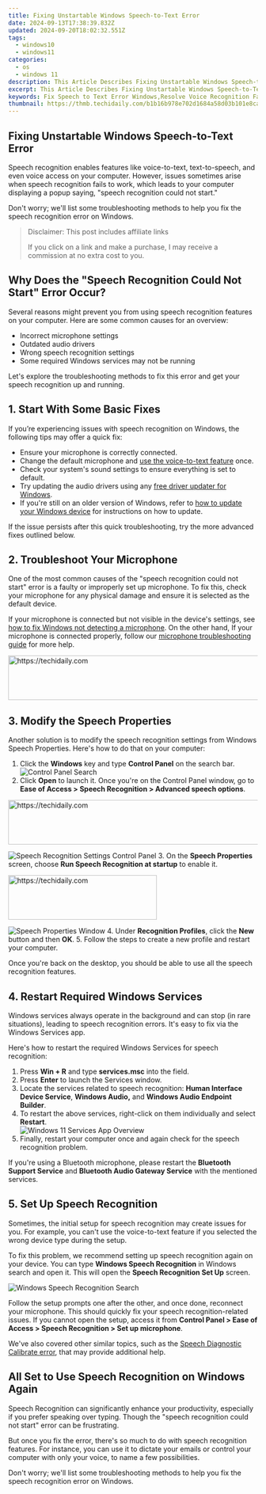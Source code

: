 ```yaml
---
title: Fixing Unstartable Windows Speech-to-Text Error
date: 2024-09-13T17:38:39.832Z
updated: 2024-09-20T18:02:32.551Z
tags:
  - windows10
  - windows11
categories:
  - os
  - windows 11
description: This Article Describes Fixing Unstartable Windows Speech-to-Text Error
excerpt: This Article Describes Fixing Unstartable Windows Speech-to-Text Error
keywords: Fix Speech to Text Error Windows,Resolve Voice Recognition Failure,Stop Speech Software Crash,Troubleshoot Windows Dictate Issue,Correct Speech Input Errors,Unstartable TTS Fix Guide,Ending Speech Malfunction in Win
thumbnail: https://thmb.techidaily.com/b1b16b978e702d1684a58d03b101e8cae7dbba962afe3131815c9477f19cbcf4.jpg
---
```


## Fixing Unstartable Windows Speech-to-Text Error

 Speech recognition enables features like voice-to-text, text-to-speech, and even voice access on your computer. However, issues sometimes arise when speech recognition fails to work, which leads to your computer displaying a popup saying, "speech recognition could not start."

 Don't worry; we'll list some troubleshooting methods to help you fix the speech recognition error on Windows.

>  Disclaimer: This post includes affiliate links
>
>  If you click on a link and make a purchase, I may receive a commission at no extra cost to you.
>

## Why Does the "Speech Recognition Could Not Start" Error Occur?

 Several reasons might prevent you from using speech recognition features on your computer. Here are some common causes for an overview:

* Incorrect microphone settings
* Outdated audio drivers
* Wrong speech recognition settings
* Some required Windows services may not be running

 Let's explore the troubleshooting methods to fix this error and get your speech recognition up and running.

## 1\. Start With Some Basic Fixes

 If you’re experiencing issues with speech recognition on Windows, the following tips may offer a quick fix:

* Ensure your microphone is correctly connected.
* Change the default microphone and [use the voice-to-text feature](https://www.makeuseof.com/how-to-start-voice-typing-on-windows-11/) once.
* Check your system's sound settings to ensure everything is set to default.
* Try updating the audio drivers using any [free driver updater for Windows](https://www.makeuseof.com/windows-best-free-driver-updaters/).
* If you're still on an older version of Windows, refer to [how to update your Windows device](https://www.makeuseof.com/update-windows-manually/) for instructions on how to update.

 If the issue persists after this quick troubleshooting, try the more advanced fixes outlined below.

## 2\. Troubleshoot Your Microphone

 One of the most common causes of the "speech recognition could not start" error is a faulty or improperly set up microphone. To fix this, check your microphone for any physical damage and ensure it is selected as the default device.

 If your microphone is connected but not visible in the device's settings, see [how to fix Windows not detecting a microphone](https://www.makeuseof.com/windows-not-detecting-microphone/). On the other hand, If your microphone is connected properly, follow our [microphone troubleshooting guide](https://www.makeuseof.com/windows-11-microphone-not-working/) for more help.

<!-- affiliate ads begin -->
<a href="https://appsumo.8odi.net/c/5597632/2043856/7443" target="_top" id="2043856">
  <img src="//a.impactradius-go.com/display-ad/7443-2043856" border="0" alt="https://techidaily.com" width="728" height="90"/>
</a>
<img height="0" width="0" src="https://appsumo.8odi.net/i/5597632/2043856/7443" style="position:absolute;visibility:hidden;" border="0" />
<!-- affiliate ads end -->

## 3\. Modify the Speech Properties

 Another solution is to modify the speech recognition settings from Windows Speech Properties. Here's how to do that on your computer:

1. Click the **Windows** key and type **Control Panel** on the search bar.  
![Control Panel Search](https://static1.makeuseofimages.com/wordpress/wp-content/uploads/2023/07/control-panel-search.jpg)
2. Click **Open** to launch it. Once you're on the Control Panel window, go to **Ease of Access > Speech Recognition > Advanced speech options**.  

<!-- affiliate ads begin -->
<a href="https://ephamedtechinc.pxf.io/c/5597632/2130529/26400" target="_top" id="2130529">
  <img src="//a.impactradius-go.com/display-ad/26400-2130529" border="0" alt="https://techidaily.com" width="728" height="90"/>
</a>
<img height="0" width="0" src="https://ephamedtechinc.pxf.io/i/5597632/2130529/26400" style="position:absolute;visibility:hidden;" border="0" />
<!-- affiliate ads end -->

![Speech Recognition Settings Control Panel](https://static1.makeuseofimages.com/wordpress/wp-content/uploads/2023/07/speech-recognition-settings-control-panel.jpg)
3. On the **Speech Properties** screen, choose **Run Speech Recognition at startup** to enable it.  

<!-- affiliate ads begin -->
<a href="https://aligracehair.sjv.io/c/5597632/2135414/19272" target="_top" id="2135414">
  <img src="//a.impactradius-go.com/display-ad/19272-2135414" border="0" alt="https://techidaily.com" width="300" height="90"/>
</a>
<img height="0" width="0" src="https://aligracehair.sjv.io/i/5597632/2135414/19272" style="position:absolute;visibility:hidden;" border="0" />
<!-- affiliate ads end -->

![Speech Properties Window](https://static1.makeuseofimages.com/wordpress/wp-content/uploads/2023/07/speech-properties-window.jpg)
4. Under **Recognition Profiles**, click the **New** button and then **OK**.
5. Follow the steps to create a new profile and restart your computer.

 Once you're back on the desktop, you should be able to use all the speech recognition features.

## 4\. Restart Required Windows Services

 Windows services always operate in the background and can stop (in rare situations), leading to speech recognition errors. It's easy to fix via the Windows Services app.

 Here's how to restart the required Windows Services for speech recognition:

1. Press **Win + R** and type **services.msc** into the field.
2. Press **Enter** to launch the Services window.
3. Locate the services related to speech recognition: **Human Interface Device Service**, **Windows Audio,** and **Windows Audio Endpoint Builder**.
4. To restart the above services, right-click on them individually and select **Restart**.  
![Windows 11 Services App Overview](https://static1.makeuseofimages.com/wordpress/wp-content/uploads/2023/07/windows-11-services-app-overview.jpg)
5. Finally, restart your computer once and again check for the speech recognition problem.

 If you're using a Bluetooth microphone, please restart the **Bluetooth Support Service** and **Bluetooth Audio Gateway Service** with the mentioned services.

## 5\. Set Up Speech Recognition

 Sometimes, the initial setup for speech recognition may create issues for you. For example, you can't use the voice-to-text feature if you selected the wrong device type during the setup.

 To fix this problem, we recommend setting up speech recognition again on your device. You can type **Windows Speech Recognition** in Windows search and open it. This will open the **Speech Recognition Set Up** screen.

![Windows Speech Recognition Search](https://static1.makeuseofimages.com/wordpress/wp-content/uploads/2023/07/windows-speech-recognition-search.jpg)

 Follow the setup prompts one after the other, and once done, reconnect your microphone. This should quickly fix your speech recognition-related issues. If you cannot open the setup, access it from **Control Panel > Ease of Access > Speech Recognition > Set up microphone**.

 We've also covered other similar topics, such as the [Speech Diagnostic Calibrate error](https://www.makeuseof.com/fix-speech-diagnostic-calibrate-error-windows-11/), that may provide additional help.

## All Set to Use Speech Recognition on Windows Again

 Speech Recognition can significantly enhance your productivity, especially if you prefer speaking over typing. Though the "speech recognition could not start" error can be frustrating.

 But once you fix the error, there's so much to do with speech recognition features. For instance, you can use it to dictate your emails or control your computer with only your voice, to name a few possibilities.

 Don't worry; we'll list some troubleshooting methods to help you fix the speech recognition error on Windows.

<ins class="adsbygoogle"
      style="display:block"
      data-ad-client="ca-pub-7571918770474297"
      data-ad-slot="8358498916"
      data-ad-format="auto"
      data-full-width-responsive="true"></ins>
    



